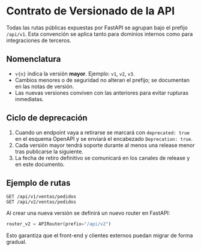 # Contrato de Versionado de la API

Todas las rutas públicas expuestas por FastAPI se agrupan bajo el prefijo `/api/v1`. Esta convención se aplica tanto para dominios internos como para integraciones de terceros.

## Nomenclatura

- `v{n}` indica la versión **mayor**. Ejemplo: `v1`, `v2`, `v3`.
- Cambios menores o de seguridad no alteran el prefijo; se documentan en las notas de versión.
- Las nuevas versiones conviven con las anteriores para evitar rupturas inmediatas.

## Ciclo de deprecación

1. Cuando un endpoint vaya a retirarse se marcará con `deprecated: true` en el esquema OpenAPI y se enviará el encabezado `Deprecation: true`.
2. Cada versión mayor tendrá soporte durante al menos una release menor tras publicarse la siguiente.
3. La fecha de retiro definitivo se comunicará en los canales de release y en este documento.

## Ejemplo de rutas

```text
GET /api/v1/ventas/pedidos
GET /api/v2/ventas/pedidos
```

Al crear una nueva versión se definirá un nuevo router en FastAPI:

```python
router_v2 = APIRouter(prefix="/api/v2")
```

Esto garantiza que el front-end y clientes externos puedan migrar de forma gradual.
